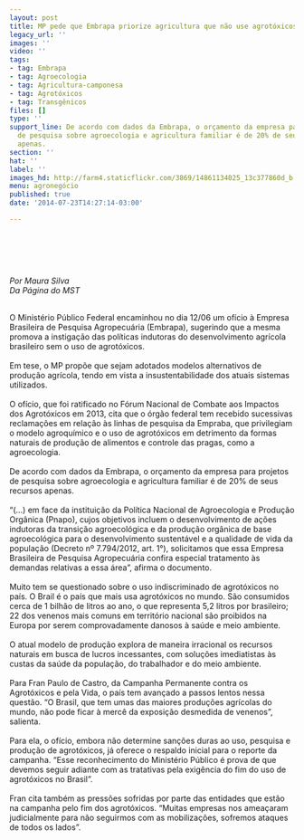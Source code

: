 ```yaml
---
layout: post
title: MP pede que Embrapa priorize agricultura que não use agrotóxicos
legacy_url: ''
images: ''
video: ''
tags:
- tag: Embrapa
- tag: Agroecologia
- tag: Agricultura-camponesa
- tag: Agrotóxicos
- tag: Transgênicos
files: []
type: ''
support_line: De acordo com dados da Embrapa, o orçamento da empresa para projetos
  de pesquisa sobre agroecologia e agricultura familiar é de 20% de seus recursos
  apenas.
section: ''
hat: ''
label: ''
images_hd: http://farm4.staticflickr.com/3869/14861134025_13c377860d_b.jpg
menu: agronegócio
published: true
date: '2014-07-23T14:27:14-03:00'

---
```

<h1>&nbsp;</h1>

<p><em>Por Maura Silva<br />
Da P&aacute;gina do MST</em></p>

<p><br />
O Minist&eacute;rio P&uacute;blico Federal encaminhou no dia 12/06 um of&iacute;cio &agrave; Empresa Brasileira de Pesquisa Agropecu&aacute;ria (Embrapa), sugerindo que a mesma promova a instiga&ccedil;&atilde;o das pol&iacute;ticas indutoras do desenvolvimento agr&iacute;cola brasileiro sem o uso de agrot&oacute;xicos.&nbsp;<br />
<br />
Em tese, o MP prop&otilde;e que sejam adotados modelos alternativos de produ&ccedil;&atilde;o agr&iacute;cola, tendo em vista a insustentabilidade dos atuais sistemas utilizados.&nbsp;<br />
<br />
O of&iacute;cio, que foi ratificado no F&oacute;rum Nacional de Combate aos Impactos dos Agrot&oacute;xicos em 2013, cita que o &oacute;rg&atilde;o federal tem recebido sucessivas reclama&ccedil;&otilde;es em rela&ccedil;&atilde;o &agrave;s linhas de pesquisa da Empraba, que privilegiam o modelo agroqu&iacute;mico e o uso de agrot&oacute;xicos em detrimento da formas naturais de produ&ccedil;&atilde;o de alimentos e controle das pragas, como a agroecologia.<br />
<br />
De acordo com dados da Embrapa, o or&ccedil;amento da empresa para projetos de pesquisa sobre agroecologia e agricultura familiar &eacute; de 20% de seus recursos apenas.&nbsp;<br />
<br />
&ldquo;(...) em face da institui&ccedil;&atilde;o da Pol&iacute;tica Nacional de Agroecologia e Produ&ccedil;&atilde;o Org&acirc;nica (Pnapo), cujos objetivos incluem o desenvolvimento de a&ccedil;&otilde;es indutoras da transi&ccedil;&atilde;o agroecol&oacute;gica e da produ&ccedil;&atilde;o org&acirc;nica de base agroecol&oacute;gica para o desenvolvimento sustent&aacute;vel e a qualidade de vida da popula&ccedil;&atilde;o (Decreto n&ordm; 7.794/2012, art. 1&deg;), solicitamos que essa Empresa Brasileira de Pesquisa Agropecu&aacute;ria confira especial tratamento &agrave;s demandas relativas a essa &aacute;rea&rdquo;, afirma o documento.<br />
<br />
Muito tem se questionado sobre o uso indiscriminado de agrot&oacute;xicos no pa&iacute;s.&nbsp;O Brail &eacute; o pa&iacute;s que mais usa agrot&oacute;xicos no mundo. S&atilde;o consumidos cerca de 1 bilh&atilde;o de litros ao ano, o que representa 5,2 litros por brasileiro; 22 dos venenos mais comuns em territ&oacute;rio nacional s&atilde;o proibidos na Europa por serem comprovadamente danosos &agrave; sa&uacute;de e meio ambiente.<br />
<br />
O atual modelo de produ&ccedil;&atilde;o explora de maneira irracional os recursos naturais em busca de lucros incessantes, com solu&ccedil;&otilde;es imediatistas &agrave;s custas da sa&uacute;de da popula&ccedil;&atilde;o, do trabalhador e do meio ambiente.&nbsp;<br />
<br />
Para Fran Paulo de Castro, da Campanha Permanente contra os Agrot&oacute;xicos e pela Vida, o pa&iacute;s tem avan&ccedil;ado a passos lentos nessa quest&atilde;o. &ldquo;O Brasil, que tem umas das maiores produ&ccedil;&otilde;es agr&iacute;colas do mundo, n&atilde;o pode ficar &agrave; merc&ecirc; da exposi&ccedil;&atilde;o desmedida de venenos&rdquo;, salienta.&nbsp;<br />
<br />
Para ela, o of&iacute;cio, embora n&atilde;o determine san&ccedil;&otilde;es duras ao uso, pesquisa e produ&ccedil;&atilde;o de agrot&oacute;xicos, j&aacute; oferece o respaldo inicial para o reporte da campanha. &ldquo;Esse reconhecimento do Minist&eacute;rio P&uacute;blico &eacute; prova de que devemos seguir adiante com as tratativas pela exig&ecirc;ncia do fim do uso de agrot&oacute;xicos no Brasil&rdquo;.&nbsp;<br />
<br />
Fran cita tamb&eacute;m as press&otilde;es sofridas por parte das entidades que est&atilde;o na campanha pelo fim dos agrot&oacute;xicos. &ldquo;Muitas empresas nos amea&ccedil;aram judicialmente para n&atilde;o seguirmos com as mobiliza&ccedil;&otilde;es, sofremos ataques de todos os lados&rdquo;.</p>

